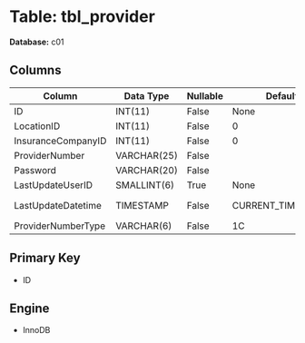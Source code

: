 # Table: tbl_provider

**Database:** c01

## Columns

| Column | Data Type | Nullable | Default | Extra |
|--------|-----------|----------|---------|-------|
| ID | INT(11) | False | None | AUTO_INCREMENT |
| LocationID | INT(11) | False | 0 | None |
| InsuranceCompanyID | INT(11) | False | 0 | None |
| ProviderNumber | VARCHAR(25) | False |  | None |
| Password | VARCHAR(20) | False |  | None |
| LastUpdateUserID | SMALLINT(6) | True | None | None |
| LastUpdateDatetime | TIMESTAMP | False | CURRENT_TIMESTAMP | ON UPDATE CURRENT_TIMESTAMP |
| ProviderNumberType | VARCHAR(6) | False | 1C | None |

## Primary Key
- ID

## Engine
- InnoDB
